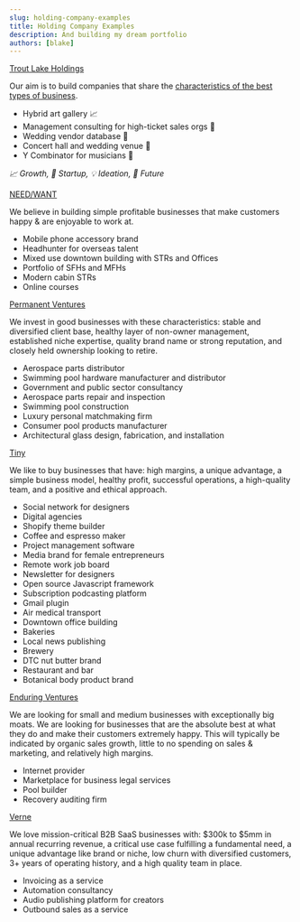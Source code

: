 ```yaml
---
slug: holding-company-examples
title: Holding Company Examples
description: And building my dream portfolio
authors: [blake]
---
```


[Trout Lake Holdings](/)

Our aim is to build companies that share the [characteristics of the best types of business](/blog/the-best-businesses).

- Hybrid art gallery 📈
- Management consulting for high-ticket sales orgs 🏁
- Wedding vendor database 🔮
- Concert hall and wedding venue 🔮
- Y Combinator for musicians 🔮

*📈 Growth, 🏁 Startup, 💡 Ideation, 🔮 Future*


[NEED/WANT](https://www.needwant.com)

We believe in building simple profitable businesses that make customers happy & are enjoyable to work at.

- Mobile phone accessory brand
- Headhunter for overseas talent
- Mixed use downtown building with STRs and Offices
- Portfolio of SFHs and MFHs
- Modern cabin STRs
- Online courses

[Permanent Ventures](https://www.permanentequity.com/portfolio-of-companies)

We invest in good businesses with these characteristics: stable and diversified client base, healthy layer of non-owner management, established niche expertise, quality brand name or strong reputation, and closely held ownership looking to retire.

- Aerospace parts distributor
- Swimming pool hardware manufacturer and distributor
- Government and public sector consultancy
- Aerospace parts repair and inspection
- Swimming pool construction
- Luxury personal matchmaking firm
- Consumer pool products manufacturer
- Architectural glass design, fabrication, and installation

[Tiny](https://www.tiny.com/companies)

We like to buy businesses that have: high margins, a unique advantage, a simple business model, healthy profit, successful operations, a high-quality team, and a positive and ethical approach.

- Social network for designers
- Digital agencies
- Shopify theme builder
- Coffee and espresso maker
- Project management software
- Media brand for female entrepreneurs
- Remote work job board
- Newsletter for designers
- Open source Javascript framework
- Subscription podcasting platform
- Gmail plugin
- Air medical transport
- Downtown office building
- Bakeries
- Local news publishing
- Brewery
- DTC nut butter brand
- Restaurant and bar
- Botanical body product brand

[Enduring Ventures](https://enduring.ventures/our-companies/)

We are looking for small and medium businesses with exceptionally big moats. We are looking for businesses that are the absolute best at what they do and make their customers extremely happy. This will typically be indicated by organic sales growth, little to no spending on sales & marketing, and relatively high margins.

- Internet provider
- Marketplace for business legal services
- Pool builder
- Recovery auditing firm

[Verne](https://www.vernehq.com/)

We love mission-critical B2B SaaS businesses with: $300k to $5mm in annual recurring revenue, a critical use case fulfilling a fundamental need, a unique advantage like brand or niche, low churn with diversified customers, 3+ years of operating history, and a high quality team in place.

- Invoicing as a service
- Automation consultancy
- Audio publishing platform for creators
- Outbound sales as a service